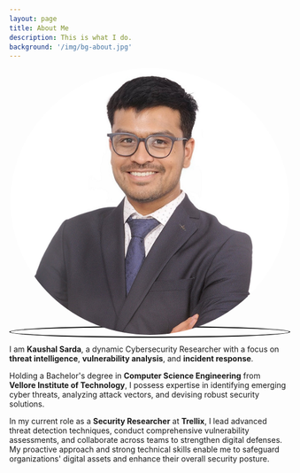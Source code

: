 ```yaml
---
layout: page
title: About Me
description: This is what I do.
background: '/img/bg-about.jpg'
---
```


<span style = "display: inline block; border : 2px solid black ; border-radius: 50%; overflow:hidden;">
<img src="/img/kaushal-sarda.png" style="border-radius: 50%; width:271; height:223;" >
</span>

I am **Kaushal Sarda**, a dynamic Cybersecurity Researcher with a focus on **threat intelligence**, **vulnerability analysis**, and **incident response**. 

Holding a Bachelor's degree in **Computer Science Engineering** from **Vellore Institute of Technology**, I possess expertise in identifying emerging cyber threats, analyzing attack vectors, and devising robust security solutions. 

In my current role as a **Security Researcher** at **Trellix**, I lead advanced threat detection techniques, conduct comprehensive vulnerability assessments, and collaborate across teams to strengthen digital defenses. My proactive approach and strong technical skills enable me to safeguard organizations' digital assets and enhance their overall security posture.
